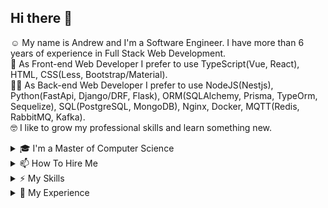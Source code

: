 ## Hi there 👋
☺️ My name is Andrew and I'm a Software Engineer. I have more than 6 years of experience in Full Stack Web Development. <br>
🤩 As Front-end Web Developer I prefer to use TypeScript(Vue, React), HTML, CSS(Less, Bootstrap/Material). <br>
🧑‍💻 As Back-end Web Developer I prefer to use NodeJS(Nestjs), Python(FastApi, Django/DRF, Flask), ORM(SQLAlchemy, Prisma, TypeOrm, Sequelize), SQL(PostgreSQL, MongoDB), Nginx, Docker, MQTT(Redis, RabbitMQ, Kafka). <br>
🤓 I like to grow my professional skills and learn something new. <br>
<details><summary>🎓 I'm a Master of Computer Science</summary>

### 2016-2018
__Siberian State Aerospace University__ <br>
_Master of Computer Science (MSCS), Computer science_ <br>
Faculty: Information and Telecommunications <br>
Specialty: Artificial Intelligence <br>

### 2012-2016
__Siberian State Aerospace University__ <br>
_Bachelor of Computer Science (BCompSc), Computer science_ <br>
Faculty: Information and Telecommunications <br>
Specialty: Software Engineering <br>
</details>

<details><summary>📫 How To Hire Me</summary>
   
- drew.drux@gmail.com
- [Telegram](https://t.me/DrewDru)
- [Upwork](https://www.upwork.com/freelancers/~01e59297900f2b4845/)
- [LinkedIn](https://www.linkedin.com/in/andrew-ovsyannikov-b97479169/)
- [CV Ovsyannikov A.K..pdf](https://github.com/drewdru/drewdru/files/12408042/CV.Ovsyannikov.A.K.pdf)
</details>

<details><summary>⚡ My Skills</summary>

| | |
|-|-|
|__Operating Systems__ | Linux, Windows |
|__Development languages__| Python, JS/TS, C#, Go |
|__Frameworks__ | Node(Express, Nest, Prisma, TypeORM), Vue/Nuxt, React, Angular, Python(FastAPI, Django/DRF, Flask, SqlAlchemy) |
|__DBMS/MQTT/ORM__ | PostgreSQL, MongoDB, MySQL, Redis, RabbitMQ, Kafka, DynamoDB, Prisma, SQLAlchemy, TypeORM, Sequalize, DjangoORM |
|__Others__ | Celery, Docker, Nginx, Git, Google Cloud Platform, AWS(Amplify, Lambda, S3, Cognito), WebRTC, SocketIO |
</details>


<details><summary>🔬 My Experience</summary>


### November 2022 - to date
__Full-stack Developer | UDev__ <br>
🔗 https://udev.dev/ <br>
⚡ _Skills: TS, Nodejs(NestJs, Prisma), Python(FastAPI, SqlAlchemy), SocketIO, React, PostgreSql, Docker, Kafka, MongoDB, GCP_ <br>
<details><summary>🛠 Description</summary>

- __Participated in development of:__ [Tumeke](https://www.tumeke.io/), music streaming service for smart speakers, online broadcasting and media information exchange service.
- __Added:__ Alice's ability to play background music on smart speakers using NLP command processing; authentication API; selection of participants in stand-up rooms with the ability to reduce the wait time; project migration from Python to NodeJs; visualization of Ergonomic Posture Risk Assessment Calculation Results, raw SQL optimization.
</details>
   
---------------------------------------

### July 2021 - March 2022
__Full-stack Developer | Altermeliora__ <br>
🔗 https://altermeliora.com/ <br>
⚡ _Skills: Node(NestJS), React.js, Python(Django),  Google Cloud Platform, PostgreSql, Redis, Docker_ <br>
<details><summary>🛠 Description</summary>

- __Participated in development of:__ a payment platform for selling courses and products.
- __Added:__ products' form; logic of discounts and promo codes; generation of sales reports; settings for payment systems; tax calculation for sellers; delivery of goods using Shiptor and ChinaDivision API; payment systems Bluesnap, Fondy, Paypal, YooMoney; Email Delivery Service SendGrid; form that creates hierarchy of categories; auto-registration of users on Club after a successful payment; enablement to create different auto-registration scripts; calories' calculation; data synchronization between platforms; CRM and Club multilingual interface.
</details>
   
---------------------------------------

### June 2020 - to date
__Full-stack Developer | PonyLand__ <br>
🔗 https://pony.land <br>
⚡ _Skills: Vue.js, Nuxt.js, ASP.NET, ASP.NET MVC, Entity Framework, .NET Framework, Game Development, Unity, .NET Core, Apache Kafka, Minio, Node.js, C#, PostgreSQL, Redis_ <br>
<details><summary>🛠 Description</summary>

- __Participated in development of:__ [the MMORPG game Pony.Land](https://pony.land), music streaming service for smart speakers, online broadcasting and media information exchange service.
- __Developed:__ Pony.Land website, SSO authorization and authentication logic, DDOS attack and botnet protection algorithms, GibberishClassification trash message classification, flood and spam protection algorithms with detection of similar messages from different users, NN to filter out profanity, threats and vulgarity, API for custom character textures.
- __Implemented:__ Google recaptcha, hCaptcha, sendGrid for sending messages and validating email clients.
</details>
   
---------------------------------------

### July 2020 - to date
__Full-stack Developer | Freelance__ <br>
🔗 [My Account on Upwork](https://www.upwork.com/freelancers/~01e59297900f2b4845/) <br>
⚡ _Skills: Node(Nest, express), Python(Flask, FastAPI, Tornado), SqlAlchemy, Vue.js,Nuxt, Vuetify, React, WebRTC, Angular, AWS(Amplify/Lambda/DynamoDB/Cognito),GraphQL, RabbitMQ, Docker, C#(ASP.NET 6), PostgreSql, MongoDB, Minio, socketio,Keycloak_ <br>
<details><summary>🛠 Description</summary>

#### August 2022 - November 2022:
   -  __Participated in development of:__ assessment system with gamification for
company [Cibirlan](https://cibirlan.com/).
   -  __Marked up layouts of:__ page for creating scheduled tournaments.
   -  __Added:__ automatic filling of rooms; the logic of launching tournaments, assigning
roles and teams; game chat.
#### April 2022 – March 2022, July 2020 – September 2020:
   -  __Participated in development of:__  the video surveillance system.
   -  __Marked up layouts of:__ admin panel.
   -  __Added:__ customizable dashboard, widgets, pipelines.
#### April 2021 – June 2021:
   -  __Participated in the development of:__ MVP of freight transportation.
   -  __Marked up layouts of:__ admin panel.
   -  __Added:__ authorization; geocoding via here.com; data visualisation on a map. 
#### February 2021 – April  2021: 
   -  __Participated in development of:__ I-EXP projects.
   -  __Added:__ API for user authorization; Telegram bot notifications about user actions;  data generation methods for neural network training;  pHash calculation;  search by similar images; microservice architecture; tasks queue.
#### November 2020 – December 2020:
   -  __Participated in development of:__  website security analysis system.

</details>

---------------------------------------

### August 2018 - October 2020
__Full-stack Developer | YLab Development__ <br>
🔗 https://ylab.io/ <br>
⚡ _Skills: Python(Django/DRF, Flask), Go, AngularJS, Vuejs, PostgreSql, Redis, Celery, Docker_ <br>
<details><summary>🛠 Description</summary>

1. [ECN.Broker](https://ecn.broker/en/), [Esplanade MS](https://www.esplanade-ms.com/ru/)
   -  __Marked up layouts of:__ admin panel; user account; traders' training pages; landing pages; WordPress pages; email templates.
   -  __Added:__ authorization; API MetaTrader 4; Telegram bot notifications about user actions; DB migrations; DB backups; payment systems RBK.money, Accentpay, and Interkassa; referral program; WYSIWYG Quill editor for news; API Claws&Horns; google visualization charts; API IndigoSoft; forex calculators; RAMM copy trading; Email Delivery Service SendGrid; API Bpilot for contract specification.
2. [B2B-export](https://b2b-export.com/en/)
   -  __Marked up layouts of:__ admin panel; user account; email templates.
   -  __Added:__ form that creates hierarchy of categories; bulk import of products; ABBY translation API. 
3. [Carreta](https://carreta.ru/)
   -  __Added:__ bulk import of prices.
4. [TeachLearnLanguages](https://teachlearnlanguages.com/en/)
   -  __Added:__ API ipstack.com; S3Storage for images; bulk import of prices.
5. __Internal and other projects__
   - Implemented crawling sites for analyzing product prices (__scrapy__ + __selenium__).
   - Developed a system for aggregating CSV/XLS reports, set up validation of files and user data, implemented text field recoding, distribution of reports in __Clickhouse__ + __MSSql__.
   -  __Added:__ product prices  crawler; system for aggregating CSV/XLS reports; data decoder; Optical Character Recognition system.
</details>
   
---------------------------------------
   
### September 2016 - February 2018
__Software Engineer | Aigeo__ <br>
🔗 http://aigeo.ru/ <br>
⚡ _Skills: Python(Django/SQLAlchemy), AngularJS, OpenLayers 3, PostgreSQL_ <br>
<details><summary>🛠 Description</summary>

- __Developed a web application:__ [Aigeo References](http://references.aigeo.ru/); [Aigeo References Map](http://references-map.aigeo.ru/); [Medical Areas](http://map.med-monitor.ru/)([mirror](http://meduch2.aigeo.ru/)); [Normalizer](http://api.aigeo.ru/pages/normalizer) for normalizing the address.
- __Added:__ [Medical Areas](http://map.med-monitor.ru/) as module to [Med-monitor](http://med-monitor.ru/)([mirror](http://med-monitor.aigeo.ru));
- __Extended:__ [Geonode](https://github.com/capooti/geonode) API for [Aigeo servieces](https://git.aigeo.ru/aigeo/geonode).
</details>

</details>

